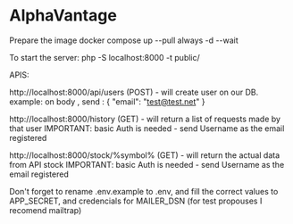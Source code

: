 # AlphaVantage

Prepare the image
docker compose up --pull always -d --wait

To start the server:
php -S localhost:8000 -t public/

APIS:


http://localhost:8000/api/users (POST) - will create user on our DB.
example: on body , send : {
  "email": "test@test.net"
}

http://localhost:8000/history (GET) - will return a list of requests made by that user
IMPORTANT: basic Auth is needed - send Username as the email registered


http://localhost:8000/stock/%symbol% (GET) - will return the actual data from API stock
IMPORTANT: basic Auth is needed - send Username as the email registered


Don't forget to rename .env.example to .env, and fill the correct values to APP_SECRET, and credencials for MAILER_DSN (for test propouses I recomend mailtrap)

